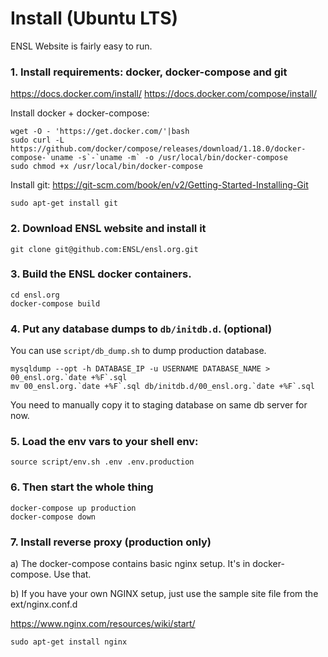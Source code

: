 # Install (Ubuntu LTS)

ENSL Website is fairly easy to run.

### 1. Install requirements: docker, docker-compose and git

https://docs.docker.com/install/
https://docs.docker.com/compose/install/

Install docker + docker-compose:

    wget -O - 'https://get.docker.com/'|bash
    sudo curl -L https://github.com/docker/compose/releases/download/1.18.0/docker-compose-`uname -s`-`uname -m` -o /usr/local/bin/docker-compose
    sudo chmod +x /usr/local/bin/docker-compose

Install git: https://git-scm.com/book/en/v2/Getting-Started-Installing-Git

    sudo apt-get install git

### 2. Download ENSL website and install it

    git clone git@github.com:ENSL/ensl.org.git

### 3. Build the ENSL docker containers.

    cd ensl.org
    docker-compose build

### 4. Put any database dumps to `db/initdb.d`. (optional)

You can use `script/db_dump.sh` to dump production database.

    mysqldump --opt -h DATABASE_IP -u USERNAME DATABASE_NAME > 00_ensl.org.`date +%F`.sql
    mv 00_ensl.org.`date +%F`.sql db/initdb.d/00_ensl.org.`date +%F`.sql

You need to manually copy it to staging database on same db server for now.

### 5. Load the env vars to your shell env:

    source script/env.sh .env .env.production

### 6. Then start the whole thing

    docker-compose up production
    docker-compose down

### 7. Install reverse proxy (production only)

a) The docker-compose contains basic nginx setup. It's in docker-compose. Use that.

b) If you have your own NGINX setup, just use the sample site file from the ext/nginx.conf.d

https://www.nginx.com/resources/wiki/start/

    sudo apt-get install nginx
